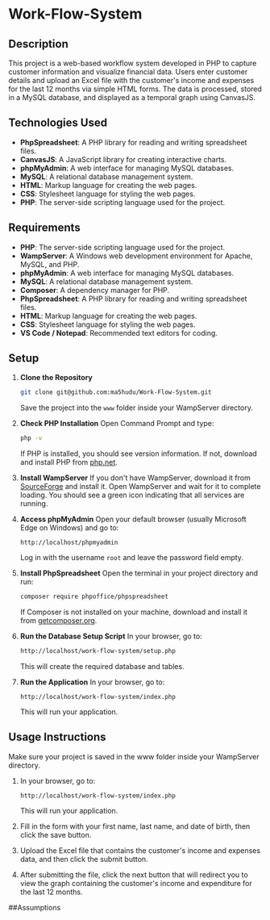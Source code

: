 # Work-Flow-System

## Description

This project is a web-based workflow system developed in PHP to capture customer information and visualize financial data. Users enter customer details and upload an Excel file with the customer's income and expenses for the last 12 months via simple HTML forms. The data is processed, stored in a MySQL database, and displayed as a temporal graph using CanvasJS.

## Technologies Used

- **PhpSpreadsheet**: A PHP library for reading and writing spreadsheet files.
- **CanvasJS**: A JavaScript library for creating interactive charts.
- **phpMyAdmin**: A web interface for managing MySQL databases.
- **MySQL**: A relational database management system.
- **HTML**: Markup language for creating the web pages.
- **CSS**: Stylesheet language for styling the web pages.
- **PHP**: The server-side scripting language used for the project.

## Requirements

- **PHP**: The server-side scripting language used for the project.
- **WampServer**: A Windows web development environment for Apache, MySQL, and PHP.
- **phpMyAdmin**: A web interface for managing MySQL databases.
- **MySQL**: A relational database management system.
- **Composer**: A dependency manager for PHP.
- **PhpSpreadsheet**: A PHP library for reading and writing spreadsheet files.
- **HTML**: Markup language for creating the web pages.
- **CSS**: Stylesheet language for styling the web pages.
- **VS Code / Notepad**: Recommended text editors for coding.

## Setup

1. **Clone the Repository**

   ```sh
   git clone git@github.com:ma5hudu/Work-Flow-System.git
   ```

   Save the project into the `www` folder inside your WampServer directory.

2. **Check PHP Installation**
   Open Command Prompt and type:

   ```sh
   php -v
   ```

   If PHP is installed, you should see version information. If not, download and install PHP from [php.net](https://www.php.net/downloads).

3. **Install WampServer**
   If you don't have WampServer, download it from [SourceForge](https://sourceforge.net/projects/wampserver/reviews) and install it. Open WampServer and wait for it to complete loading. You should see a green icon indicating that all services are running.

4. **Access phpMyAdmin**
   Open your default browser (usually Microsoft Edge on Windows) and go to:

   ```
   http://localhost/phpmyadmin
   ```

   Log in with the username `root` and leave the password field empty.

5. **Install PhpSpreadsheet**
   Open the terminal in your project directory and run:

   ```sh
   composer require phpoffice/phpspreadsheet
   ```

   If Composer is not installed on your machine, download and install it from [getcomposer.org](https://getcomposer.org/download/).

6. **Run the Database Setup Script**
   In your browser, go to:

   ```sh
   http://localhost/work-flow-system/setup.php
   ```

   This will create the required database and tables.

7. **Run the Application**
   In your browser, go to:
   ```
   http://localhost/work-flow-system/index.php
   ```
   This will run your application.

## Usage Instructions
Make sure your project is saved in the www folder inside your WampServer directory.

1. In your browser, go to:

   ```
   http://localhost/work-flow-system/index.php
   ```

   This will run your application.

2. Fill in the form with your first name, last name, and date of birth, then click the save button.

3. Upload the Excel file that contains the customer's income and expenses data, and then click the submit button.

4. After submitting the file, click the next button that will redirect you to view the graph containing the customer's income and expenditure for the last 12 months.

##Assumptions
